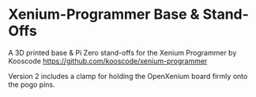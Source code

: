 # Xenium-Programmer Base & Stand-Offs
A 3D printed base & Pi Zero stand-offs for the Xenium Programmer by Kooscode https://github.com/kooscode/xenium-programmer

Version 2 includes a clamp for holding the OpenXenium board firmly onto the pogo pins.